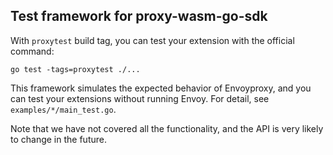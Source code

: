 ##  Test framework for proxy-wasm-go-sdk

With `proxytest` build tag, you can test your extension with the official command:

```
go test -tags=proxytest ./... 
```

This framework simulates the expected behavior of Envoyproxy, and you can test your extensions without running Envoy. 
For detail, see `examples/*/main_test.go`.


Note that we have not covered all the functionality, and the API is very likely to change in the future.